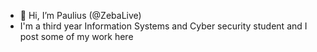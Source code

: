 - 👋 Hi, I’m Paulius (@ZebaLive)
- I'm a third year Information Systems and Cyber security student and I post some of my work here

<!---
ZebaLive/ZebaLive is a ✨ special ✨ repository because its `README.md` (this file) appears on your GitHub profile.
You can click the Preview link to take a look at your changes.
--->
